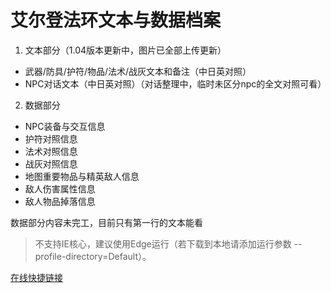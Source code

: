 # 艾尔登法环文本与数据档案

1. 文本部分（1.04版本更新中，图片已全部上传更新）
* 武器/防具/护符/物品/法术/战灰文本和备注（中日英对照）
* NPC对话文本（中日英对照）（对话整理中，临时未区分npc的全文对照可看）

2. 数据部分
* NPC装备与交互信息
* 护符对照信息
* 法术对照信息
* 战灰对照信息
* 地图重要物品与精英敌人信息
* 敌人伤害属性信息
* 敌人物品掉落信息

数据部分内容未完工，目前只有第一行的文本能看
>不支持IE核心，建议使用Edge运行（若下载到本地请添加运行参数 --profile-directory=Default）。

[在线快捷链接](https://fengmowei.github.io/Elden-Ring-Document/)